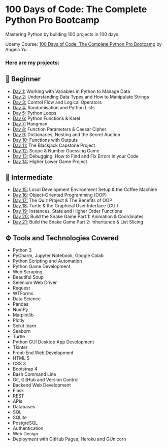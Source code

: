 # 100 Days of Code: The Complete Python Pro Bootcamp

Mastering Python by building 100 projects in 100 days. 

Udemy Course: [100 Days of Code: The Complete Python Pro Bootcamp](https://www.udemy.com/course/100-days-of-code/?couponCode=ST15MT31224) by Angela Yu.

### Here are my projects:

## 🔰 Beginner 
- [Day 1:](https://github.com/moraeseduarda/100-days-of-code-python/tree/main/day01) Working with Variables in Python to Manage Data
- [Day 2:](https://github.com/moraeseduarda/100-days-of-code-python/tree/main/day02) Understanding Data Types and How to Manipulate Strings
- [Day 3:](https://github.com/moraeseduarda/100-days-of-code-python/tree/main/day03) Control Flow and Logical Operators
- [Day 4:](https://github.com/moraeseduarda/100-days-of-code-python/tree/main/day04) Randomisation and Python Lists
- [Day 5:](https://github.com/moraeseduarda/100-days-of-code-python/tree/main/day05) Python Loops
- [Day 6:](https://github.com/moraeseduarda/100-days-of-code-python/tree/main/day06) Python Functions & Karel
- [Day 7:](https://github.com/moraeseduarda/100-days-of-code-python/tree/main/day07) Hangman
- [Day 8:](https://github.com/moraeseduarda/100-days-of-code-python/tree/main/day08) Function Parameters & Caesar Cipher
- [Day 9:](https://github.com/moraeseduarda/100-days-of-code-python/tree/main/day09) Dictionaries, Nesting and the Secret Auction
- [Day 10:](https://github.com/moraeseduarda/100-days-of-code-python/tree/main/day10) Functions with Outputs
- [Day 11:](https://github.com/moraeseduarda/100-days-of-code-python/tree/main/day11) The Blackjack Capstone Project
- [Day 12:](https://github.com/moraeseduarda/100-days-of-code-python/tree/main/day12) Scope & Number Guessing Game
- [Day 13:](https://github.com/moraeseduarda/100-days-of-code-python/tree/main/day13) Debugging: How to Find and Fix Errors in your Code
- [Day 14:](https://github.com/moraeseduarda/100-days-of-code-python/tree/main/day14) Higher Lower Game Project

## 🚩 Intermediate
- [Day 15:](https://github.com/moraeseduarda/100-days-of-code-python/tree/main/day15) Local Development Environment Setup & the Coffee Machine
- [Day 16:](https://github.com/moraeseduarda/100-days-of-code-python/tree/main/day16) Object-Oriented Programming (OOP)
- [Day 17:](https://github.com/moraeseduarda/100-days-of-code-python/tree/main/day17) The Quiz Project & The Benefits of OOP
- [Day 18:](https://github.com/moraeseduarda/100-days-of-code-python/tree/main/day18) Turtle & the Graphical User Interface (GUI)
- [Day 19:](https://github.com/moraeseduarda/100-days-of-code-python/tree/main/day19) Instances, State and Higher Order Functions
- [Day 20:](https://github.com/moraeseduarda/100-days-of-code-python/tree/main/day20) Build the Snake Game Part 1: Animation & Coordinates
- [Day 21:](https://github.com/moraeseduarda/100-days-of-code-python/tree/main/day21) Build the Snake Game Part 2: Inheritance & List Slicing

[//]: # (- [Day 22:]&#40;https://github.com/moraeseduarda/100-days-of-code-python/tree/main/day22&#41; Build Pong: The Famous Arcade Game)

[//]: # (- [Day 23:]&#40;https://github.com/moraeseduarda/100-days-of-code-python/tree/main/day23&#41; The Turtle Crossing Capstone Project)

[//]: # (- [Day 24:]&#40;https://github.com/moraeseduarda/100-days-of-code-python/tree/main/day24&#41; Files, Directories and Paths)

[//]: # (- [Day 25:]&#40;https://github.com/moraeseduarda/100-days-of-code-python/tree/main/day25&#41; Working with CSV Data and the Pandas Library)

[//]: # (- [Day 26:]&#40;https://github.com/moraeseduarda/100-days-of-code-python/tree/main/day26&#41; List Comprehension and the Nato Alphabet)

[//]: # (- [Day 27:]&#40;https://github.com/moraeseduarda/100-days-of-code-python/tree/main/day27&#41; Tkinter, *args, **kwargs and Creating GUI Programs)

[//]: # (- [Day 28:]&#40;https://github.com/moraeseduarda/100-days-of-code-python/tree/main/day28&#41; Tkinter, Dynamic Typing and the Pomodoro GUI Application)

[//]: # (- [Day 29:]&#40;https://github.com/moraeseduarda/100-days-of-code-python/tree/main/day29&#41; Building a Password Manager GUI App with Tkinter)

[//]: # (- [Day 30:]&#40;https://github.com/moraeseduarda/100-days-of-code-python/tree/main/day30&#41; Errors, Exceptions and JSON Data: Improving the Password Manager)

[//]: # (- [Day 31:]&#40;https://github.com/moraeseduarda/100-days-of-code-python/tree/main/day31&#41; Flash Card App Capstone Project)

[//]: # ()
[//]: # (## 🤖 Intermediate+)

[//]: # (- [Day 32:]&#40;https://github.com/moraeseduarda/100-days-of-code-python/tree/main/day32&#41; Send Email &#40;smtplib&#41; & Manage Dates &#40;datetime&#41; - Automated Birthday Wisher)

[//]: # (- [Day 33:]&#40;https://github.com/moraeseduarda/100-days-of-code-python/tree/main/day33&#41; API Endpoints & API Parameters - ISS Overhead Notifier)

[//]: # (- [Day 34:]&#40;https://github.com/moraeseduarda/100-days-of-code-python/tree/main/day34&#41; API Practice - Creating a GUI Quiz App)

[//]: # (- [Day 35:]&#40;https://github.com/moraeseduarda/100-days-of-code-python/tree/main/day35&#41; Keys, Authentication & Environment Variables - Telegram Rain Notifier)

[//]: # (- [Day 36:]&#40;https://github.com/moraeseduarda/100-days-of-code-python/tree/main/day36&#41; Stock Trading News Alert Project)

[//]: # (- [Day 37:]&#40;https://github.com/moraeseduarda/100-days-of-code-python/tree/main/day37&#41; Habit Tracking Project: API Post Requests & Headers)

[//]: # (- [Day 38:]&#40;https://github.com/moraeseduarda/100-days-of-code-python/tree/main/day38&#41; Workout Tracking Using Google Sheets)

[//]: # (- [Day 39:]&#40;https://github.com/moraeseduarda/100-days-of-code-python/tree/main/day39&#41; Capstone Part 1: Flight Deal Finder)

[//]: # (- [Day 40:]&#40;https://github.com/moraeseduarda/100-days-of-code-python/tree/main/day40&#41; Capstone Part 2: Flight Club)

[//]: # (- [Day 41:]&#40;https://github.com/moraeseduarda/100-days-of-code-python/tree/main/day41&#41; Introduction to HTML)

[//]: # (- [Day 42:]&#40;https://github.com/moraeseduarda/100-days-of-code-python/tree/main/day42&#41; Intermediate HTML)

[//]: # (- [Day 43:]&#40;https://github.com/moraeseduarda/100-days-of-code-python/tree/main/day43&#41; Introduction to CSS)

[//]: # (- [Day 44:]&#40;https://github.com/moraeseduarda/100-days-of-code-python/tree/main/day44&#41; Intermediate CSS)

[//]: # (- [Day 45:]&#40;https://github.com/moraeseduarda/100-days-of-code-python/tree/main/day45&#41; Web Scraping with Beautiful Soup)

[//]: # (- [Day 46:]&#40;https://github.com/moraeseduarda/100-days-of-code-python/tree/main/day46&#41; Create a Spotify Playlist Using The Musical Time Machine)

[//]: # (- [Day 47:]&#40;https://github.com/moraeseduarda/100-days-of-code-python/tree/main/day47&#41; Create an Automated Amazon Price Tracker)

[//]: # (- [Day 48:]&#40;https://github.com/moraeseduarda/100-days-of-code-python/tree/main/day48&#41; Selenium Webdriver Browser and Game Playing Bot)

[//]: # (- [Day 49:]&#40;https://github.com/moraeseduarda/100-days-of-code-python/tree/main/day49&#41; Automating Job Applications on LinkedIn)

[//]: # (- [Day 50:]&#40;https://github.com/moraeseduarda/100-days-of-code-python/tree/main/day50&#41; Auto Tinder Swiping Bot)

[//]: # (- [Day 51:]&#40;https://github.com/moraeseduarda/100-days-of-code-python/tree/main/day51&#41; Internet Speed Twitter Complaint Bot)

[//]: # (- [Day 52:]&#40;https://github.com/moraeseduarda/100-days-of-code-python/tree/main/day52&#41; Instagram Follower Bot)

[//]: # (- [Day 53:]&#40;https://github.com/moraeseduarda/100-days-of-code-python/tree/main/day53&#41; Web Scraping Capstone - Data Entry Job Automation)

[//]: # (- [Day 54:]&#40;https://github.com/moraeseduarda/100-days-of-code-python/tree/main/day54&#41; Introduction to Web Development with Flask)

[//]: # (- [Day 55:]&#40;https://github.com/moraeseduarda/100-days-of-code-python/tree/main/day55&#41; HTML & URL Parsing in Flask and the Higher Lower Game)

[//]: # (- [Day 56:]&#40;https://github.com/moraeseduarda/100-days-of-code-python/tree/main/day56&#41; Rendering HTML/Static Files and Using Website Templates)

[//]: # (- [Day 57:]&#40;https://github.com/moraeseduarda/100-days-of-code-python/tree/main/day57&#41; Templating with Jinja in Flask Applications)

[//]: # (- [Day 58:]&#40;https://github.com/moraeseduarda/100-days-of-code-python/tree/main/day58&#41; Web Foundation Boostrap)

[//]: # ()
[//]: # (## 🎯 Advanced)

[//]: # (- [Day 59:]&#40;https://github.com/moraeseduarda/100-days-of-code-python/tree/main/day59&#41; Blog Capstone Project Part 2 - Adding Styling)

[//]: # (- [Day 60:]&#40;https://github.com/moraeseduarda/100-days-of-code-python/tree/main/day60&#41; Make POST Requests with Flask and HTML Forms)

[//]: # (- [Day 61:]&#40;https://github.com/moraeseduarda/100-days-of-code-python/tree/main/day61&#41; Building Advanced Forms with Flask-WTForms)

[//]: # (- [Day 62:]&#40;https://github.com/moraeseduarda/100-days-of-code-python/tree/main/day62&#41; Flask, WTForms, Bootstrap, and CSV - Coffee & Wifi Project)

[//]: # (- [Day 63:]&#40;https://github.com/moraeseduarda/100-days-of-code-python/tree/main/day63&#41; Databases and with SQLite and SQLAlchemy)

[//]: # (- [Day 64:]&#40;https://github.com/moraeseduarda/100-days-of-code-python/tree/main/day64&#41; My Top 10 Movies Website)

[//]: # (- [Day 65:]&#40;https://github.com/moraeseduarda/100-days-of-code-python/tree/main/day65&#41; How to Create a Website That People Will Love)

[//]: # (- [Day 66:]&#40;https://github.com/moraeseduarda/100-days-of-code-python/tree/main/day66&#41; Building Your Own API with RESTful Routing)

[//]: # (- [Day 67:]&#40;https://github.com/moraeseduarda/100-days-of-code-python/tree/main/day67&#41; Blog Capstone Project Part 3 - RESTful Routing)

[//]: # (- [Day 68:]&#40;https://github.com/moraeseduarda/100-days-of-code-python/tree/main/day68&#41; Authentication with Flask)

[//]: # (- [Day 69:]&#40;https://github.com/moraeseduarda/100-days-of-code-python/tree/main/day69&#41; Blog Capstone Project Part 4 - Adding Users)

[//]: # (- [Day 70:]&#40;https://github.com/moraeseduarda/100-days-of-code-python/tree/main/day70&#41; Deploying Your Web Application with Heroku)

[//]: # (- [Day 71:]&#40;https://github.com/moraeseduarda/100-days-of-code-python/tree/main/day71&#41; Data Exploration with Pandas: College Major vs. Your Salary)

[//]: # (- [Day 72:]&#40;https://github.com/moraeseduarda/100-days-of-code-python/tree/main/day72&#41; Data Visualisation with Matplotlib: Programming Languages)

[//]: # (- [Day 73:]&#40;https://github.com/moraeseduarda/100-days-of-code-python/tree/main/day73&#41; Aggregate & Marge Data with Pandas: Analyse the Lego Dataset)

[//]: # (- [Day 74:]&#40;https://github.com/moraeseduarda/100-days-of-code-python/tree/main/day74&#41; Google Trends Data: Resampling and Visualising Time Series)

[//]: # (- [Day 75:]&#40;https://github.com/moraeseduarda/100-days-of-code-python/tree/main/day75&#41; Beautiful Plotly Charts & Analysing the Android App Store)

[//]: # (- [Day 76:]&#40;https://github.com/moraeseduarda/100-days-of-code-python/tree/main/day76&#41; Computation with NumPy and N-Dimensional Arrays)

[//]: # (- [Day 77:]&#40;https://github.com/moraeseduarda/100-days-of-code-python/tree/main/day77&#41; Linear Regression and Data Visualisation with Seaborn)

[//]: # (- [Day 78:]&#40;https://github.com/moraeseduarda/100-days-of-code-python/tree/main/day78&#41; Analysing the Nobel Prize with Plotly, Matplotlib & Seaborn)

[//]: # (- [Day 79:]&#40;https://github.com/moraeseduarda/100-days-of-code-python/tree/main/day79&#41; The Tragic Discovery of Handwashing: t-Tests & Distributions)

[//]: # (- [Day 80:]&#40;https://github.com/moraeseduarda/100-days-of-code-python/tree/main/day80&#41; Capstone Project - Predict House Prices)

[//]: # ()
[//]: # (## 🚀 Professional Portfolio Projects)

[//]: # (- [Day 81:]&#40;https://github.com/moraeseduarda/100-days-of-code-python/tree/main/day81&#41; Text to Morse Code Converter)

[//]: # (- [Day 82:]&#40;https://github.com/moraeseduarda/100-days-of-code-python/tree/main/day82&#41; Portfolio Website)

[//]: # (- [Day 83:]&#40;https://github.com/moraeseduarda/100-days-of-code-python/tree/main/day83&#41; Tic Tac Toe)

[//]: # (- [Day 84:]&#40;https://github.com/moraeseduarda/100-days-of-code-python/tree/main/day84&#41; Image Watermarking Desktop App)

[//]: # (- [Day 85:]&#40;https://github.com/moraeseduarda/100-days-of-code-python/tree/main/day85&#41; Typing Speed Test App)

[//]: # (- [Day 86:]&#40;https://github.com/moraeseduarda/100-days-of-code-python/tree/main/day86&#41; Breakout: The Famous Arcade Game)

[//]: # (- [Day 87:]&#40;https://github.com/moraeseduarda/100-days-of-code-python/tree/main/day87&#41; Cafe and Wifi Website)

[//]: # (- [Day 88:]&#40;https://github.com/moraeseduarda/100-days-of-code-python/tree/main/day88&#41; To Do Agenda App)

[//]: # (- [Day 89:]&#40;https://github.com/moraeseduarda/100-days-of-code-python/tree/main/day89&#41; Disappearing Text Writing App)

[//]: # (- [Day 90:]&#40;https://github.com/moraeseduarda/100-days-of-code-python/tree/main/day90&#41; Convert PDF to Audiobook)

[//]: # (- [Day 91:]&#40;https://github.com/moraeseduarda/100-days-of-code-python/tree/main/day91&#41; Image to Color List)

[//]: # (- [Day 92:]&#40;https://github.com/moraeseduarda/100-days-of-code-python/tree/main/day92&#41; Amazon Canada Web Scraper)

[//]: # (- [Day 93:]&#40;https://github.com/moraeseduarda/100-days-of-code-python/tree/main/day93&#41; Google Dinosaur Game Bot)

[//]: # (- [Day 94:]&#40;https://github.com/moraeseduarda/100-days-of-code-python/tree/main/day94&#41; Space Invaders)

[//]: # (- [Day 95:]&#40;https://github.com/moraeseduarda/100-days-of-code-python/tree/main/day95&#41; Custom API)

[//]: # (- [Day 96:]&#40;https://github.com/moraeseduarda/100-days-of-code-python/tree/main/day96&#41; An Online Shop)

[//]: # (- [Day 97:]&#40;https://github.com/moraeseduarda/100-days-of-code-python/tree/main/day97&#41; Percentage Calculator)

[//]: # (- [Day 98:]&#40;https://github.com/moraeseduarda/100-days-of-code-python/tree/main/day98&#41; Analyzing and Visualizing the Space Race)

[//]: # (- [Day 99:]&#40;https://github.com/moraeseduarda/100-days-of-code-python/tree/main/day99&#41; Analyzing Deaths Involving Police in the United States)

[//]: # (- [Day 100:]&#40;https://github.com/moraeseduarda/100-days-of-code-python/tree/main/day100&#41; Predicting Earnings using Multivariable Regression)

## ⚙️ Tools and Technologies Covered
- Python 3
- PyCharm, Jupyter Notebook, Google Colab
- Python Scripting and Automation
- Python Game Development
- Web Scraping
- Beautiful Soup
- Selenium Web Driver
- Request
- WTForms
- Data Science
- Pandas
- NumPy
- Matplotlib
- Plotly
- Scikit learn
- Seaborn
- Turtle
- Python GUI Desktop App Development
- Tkinter
- Front-End Web Development
- HTML 5
- CSS 3
- Bootstrap 4
- Bash Command Line
- Git, GitHub and Version Control
- Backend Web Development
- Flask
- REST
- APIs
- Databases
- SQL
- SQLite
- PostgreSQL
- Authentication
- Web Design
- Deployment with GitHub Pages, Heroku and GUnicorn 
